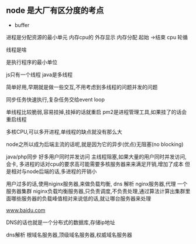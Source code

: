 ## node 是大厂有区分度的考点


- buffer


进程是分配资源的最小单元
内存cpu的 外存显示
内存分配 起始 ->结束
cpu 轮循

线程是啥

是执行程序的最小单位

js只有一个线程 java是多线程

简单好用,早期就是做一些交互,不用考虑到多线程的问题并发的问题

同步任务快速执行,复杂任务交给event loop

单线程比较脆弱,容易挂掉,挂掉的话就重启 
pm2是进程管理工具,如果挂了的话会重启线程

多核CPU,可以多开进程,单线程的缺点就没有那么大

node之所以成为后端主流的话呢,就是因为它的异步(优点)无阻塞(no blocking)

java/php同步 好多用户同时并发访问
主线程阻塞,如果大量的用户同时并发访问,会卡,
多进程的话对cpu的要求高可能需要多核服务器来来满足开销,增加了成本
但是相对与node后端的话,多进程的开销小


用户过多的话,使用niginx服务器,来做负载均衡,
dns 解析 nginx服务器,代理 一个服务器集群
niginx负载均衡服务器,只负责调度,不负责处理,通过算法计算出集群里面哪些服务器的负载峰值相对来说低的话,就让哪台服务器来处理

www.baidu.com


DNS的话也就是一个分布式的数据库,存储ip地址

dns解析  根域名服务器,顶级域名服务器,权威域名服务器